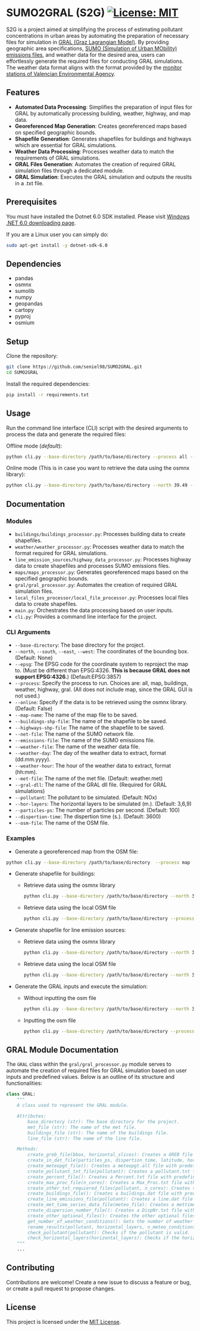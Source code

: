 # SUMO2GRAL (S2G) [![License: MIT](https://img.shields.io/badge/License-MIT-yellow.svg)](https://opensource.org/licenses/MIT)

S2G is a project aimed at simplifying the process of estimating pollutant concentrations in urban areas by automating the preparation of necessary files for simulation in [GRAL (Graz Lagrangian Model)](https://gral.tugraz.at/). By providing geographic area specifications, [SUMO (Simulation of Urban MObility) emissions files](https://sumo.dlr.de/docs/Simulation/Output/Lane-_or_Edge-based_Emissions_Measures.html), and weather data for the desired area, users can effortlessly generate the required files for conducting GRAL simulations. The weather data format aligns with the format provided by the [monitor stations of Valencian Environmental Agency](https://mediambient.gva.es/es/web/calidad-ambiental/datos-on-line).

## Features

- **Automated Data Processing**: Simplifies the preparation of input files for GRAL by automatically processing building, weather, highway, and map data.
- **Georeferenced Map Generation**: Creates georeferenced maps based on specified geographic bounds.
- **Shapefile Generation**: Generates shapefiles for buildings and highways which are essential for GRAL simulations.
- **Weather Data Processing**: Processes weather data to match the requirements of GRAL simulations.
- **GRAL Files Generation**: Automates the creation of required GRAL simulation files through a dedicated module.
- **GRAL Simulation**: Executes the GRAL simulation and outputs the reuslts in a .txt file.

## Prerequisites

You must have installed the Dotnet 6.0 SDK installed. Please visit [Windows .NET 6.0 downloading page](https://dotnet.microsoft.com/en-us/download/dotnet/6.0). 

If you are a Linux user you can simply do:

```bash
sudo apt-get install -y dotnet-sdk-6.0
```

## Dependencies

- pandas
- osmnx
- sumolib
- numpy
- geopandas
- cartopy
- pyproj
- osmium

## Setup

Clone the repository:

```bash
git clone https://github.com/seniel98/SUMO2GRAL.git
cd SUMO2GRAL
```

Install the required dependencies:

```bash
pip install -r requirements.txt
```

## Usage

Run the command line interface (CLI) script with the desired arguments to process the data and generate the required files:

Offline mode (*default*):

```bash
python cli.py --base-directory /path/to/base/directory --process all --osm-file /path/to/osm/file/file.osm  --net-file /path/to/net/file/file.net.xml --emissions-file /path/to/edge/emissions/file/edges-emissions-file.xml --gral-dll /path/to/gral/dll/file/GRAL.dll
```

Online mode (This is in case you want to retrieve the data using the osmnx library):

```bash
python cli.py --base-directory /path/to/base/directory --north 39.49 --south 39.47 --east -0.37 --west -0.39 --process all  --net-file /path/to/net/file/file.net.xml --emissions-file /path/to/edge/emissions/file/edges-emissions-file.xml --online --gral-dll /path/to/gral/dll/file/GRAL.dll
```

## Documentation

### Modules

- `buildings/buildings_processor.py`: Processes building data to create shapefiles.
- `weather/weather_processor.py`: Processes weather data to match the format required for GRAL simulations.
- `line_emission_sources/highway_data_processor.py`: Processes highway data to create shapefiles and processes SUMO emissions files.
- `maps/maps_processor.py`: Generates georeferenced maps based on the specified geographic bounds.
- `gral/gral_processor.py`: Automates the creation of required GRAL simulation files.
- `local_files_processor/local_file_processor.py`: Processes local files data to create shapefiles.
- `main.py`: Orchestrates the data processing based on user inputs.
- `cli.py`: Provides a command line interface for the project.

### CLI Arguments

- `--base-directory`: The base directory for the project.
- `--north`, `--south`, `--east`, `--west`: The coordinates of the bounding box. (Default: None)
- `--epsg`: The EPSG code for the coordinate system to reproject the map to. (Must be different than EPSG:4326. **This is because GRAL does not support EPSG:4326.**) (Default:EPSG:3857)
- `--process`: Specify the process to run. Choices are: all, map, buildings, weather, highway, gral. (All does not include map, since the GRAL GUI is not used.)
- `--online`: Specify if the data is to be retrieved using the osmnx library. (Default: False)
- `--map-name`: The name of the map file to be saved.
- `--buildings-shp-file`: The name of the shapefile to be saved.
- `--highways-shp-file`: The name of the shapefile to be saved.
- `--net-file`: The name of the SUMO network file.
- `--emissions-file`: The name of the SUMO emissions file.
- `--weather-file`: The name of the weather data file.
- `--weather-day`: The day of the weather data to extract, format (dd.mm.yyyy).
- `--weather-hour`: The hour of the weather data to extract, format (hh:mm).
- `--met-file`: The name of the met file. (Default: weather.met)
- `--gral-dll`: The name of the GRAL dll file. (Required for GRAL simulations)
- `--pollutant`: The pollutant to be simulated. (Default: NOx)
- `--hor-layers`: The horizontal layers to be simulated (m.). (Default: 3,6,9)
- `--particles-ps`: The number of particles per second. (Default: 100)
- `--dispertion-time`: The dispertion time (s.). (Default: 3600)
- `--osm-file`: The name of the OSM file.

### Examples

- Generate a georeferenced map from the OSM file:

```bash
python cli.py --base-directory /path/to/base/directory  --process map --osm-file /path/to/osm/file/file.osm 
```

- Generate shapefile for buildings:

  - Retrieve data using the osmnx library

    ```bash
    python cli.py --base-directory /path/to/base/directory --north 39.49 --south 39.47 --east -0.37 --west -0.39 --process buildings --online
    ```
  
  - Retrieve data using the local OSM file

    ```bash
    python cli.py --base-directory /path/to/base/directory --process buildings --osm-file /path/to/osm/file/file.osm
    ```

- Generate shapefile for line emission sources:

  - Retrieve data using the osmnx library

    ```bash
    python cli.py --base-directory /path/to/base/directory --north 39.50154 --south 39.4235 --east -0.30981 --west -0.44166 --process highway --net-file /path/to/net/file/file.net.xml --emissions-file /path/to/edge/emissions/file/edges-emissions-file.xml --online
    ```

  - Retrieve data using the local OSM file

    ```bash
    python cli.py --base-directory /path/to/base/directory --north 39.50154 --south 39.4235 --east -0.30981 --west -0.44166 --process highway --net-file /path/to/net/file/file.net.xml --emissions-file /path/to/edge/emissions/file/edges-emissions-file.xml --osm-file /path/to/osm/file/file.osm
    ```

- Generate the GRAL inputs and execute the simulation:

  - Without inputting the osm file

    ```bash
    python cli.py --base-directory /path/to/base/directory --north 39.50154 --south 39.4235 --east -0.30981 --west -0.44166 --process gral --met-file /path/to/met/file/metfile.met --online --gral-dll /path/to/gral/dll/file/GRAL.dll
    ```
  
  - Inputting the osm file

    ```bash
    python cli.py --base-directory /path/to/base/directory --process gral --met-file /path/to/met/file/metfile.met --osm-file /path/to/osm/file/file.osm --gral-dll /path/to/gral/dll/file/GRAL.dll
    ```

## GRAL Module Documentation

The `GRAL` class within the `gral/gral_processor.py` module serves to automate the creation of required files for GRAL simulation based on user inputs and predefined values. Below is an outline of its structure and functionalities:

```python
class GRAL:
    """
    A class used to represent the GRAL module.

    Attributes:
        base_directory (str): The base directory for the project.
        met_file (str): The name of the met file.
        buildings_file (str): The name of the buildings file.
        line_file (str): The name of the line file.

    Methods:
        create_greb_file(bbox, horizontal_slices): Creates a GREB file with predefined values.
        create_in_dat_file(particles_ps, dispertion_time, latitude, horizontal_slices): Creates a in.dat file with predefined values.
        create_meteopgt_file(): Creates a meteopgt.all file with predefined values.
        create_pollutant_txt_file(pollutant): Creates a pollutant.txt file with predefined values.
        create_percent_file(): Creates a Percent.txt file with predefined values.
        create_max_proc_file(n_cores): Creates a Max_Proc.txt file with predefined values.
        create_other_txt_requiered_files(pollutant, n_cores): Creates the other txt requiered files with predefined values.
        create_buildings_file(): Creates a buildings.dat file with predefined values.
        create_line_emissions_file(pollutant): Creates a line.dat file with predefined values.
        create_met_time_series_data_file(meteo_file): Creates a mettimeseries.dat file with predefined values.
        create_dispersion_number_file(): Creates a DispNr.txt file with predefined values.
        create_other_optional_files(): Creates the other optional files with predefined values.
        get_number_of_weather_conditions(): Gets the number of weather conditions.
        rename_results(pollutant, horizontal_layers, n_meteo_conditions): Rename the results files.
        check_pollutant(pollutant): Checks if the pollutant is valid.
        check_horizontal_layers(horizontal_layers): Checks if the horizontal layers are valid.
    """
    ...

```

## Contributing

Contributions are welcome! Create a new issue to discuss a feature or bug, or create a pull request to propose changes.

## License

This project is licensed under the [MIT License](LICENSE).
